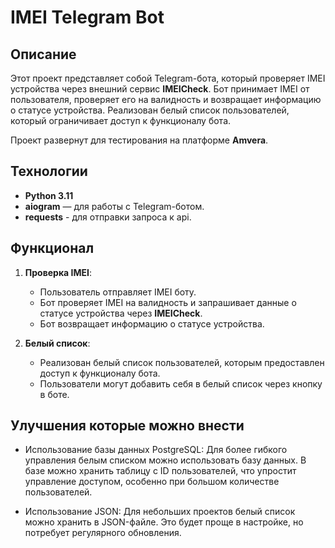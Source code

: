 # IMEI Telegram Bot

## Описание

Этот проект представляет собой Telegram-бота, который проверяет IMEI устройства через внешний сервис **IMEICheck**. Бот принимает IMEI от пользователя, проверяет его на валидность и возвращает информацию о статусе устройства. Реализован белый список пользователей, который ограничивает доступ к функционалу бота.

Проект развернут для тестирования на платформе **Amvera**.

## Технологии

- **Python 3.11**
- **aiogram** — для работы с Telegram-ботом.
- **requests** - для отправки запроса к api.

## Функционал

1. **Проверка IMEI**:
   - Пользователь отправляет IMEI боту.
   - Бот проверяет IMEI на валидность и запрашивает данные о статусе устройства через **IMEICheck**.
   - Бот возвращает информацию о статусе устройства.

2. **Белый список**:
   - Реализован белый список пользователей, которым предоставлен доступ к функционалу бота.
   - Пользователи могут добавить себя в белый список через кнопку в боте.

## Улучшения которые можно внести
  - Использование базы данных PostgreSQL: Для более гибкого управления белым списком можно использовать базу данных. В базе можно хранить таблицу с ID пользователей, что упростит управление доступом, особенно при большом количестве пользователей.

  - Использование JSON: Для небольших проектов белый список можно хранить в JSON-файле. Это будет проще в настройке, но потребует регулярного обновления.

